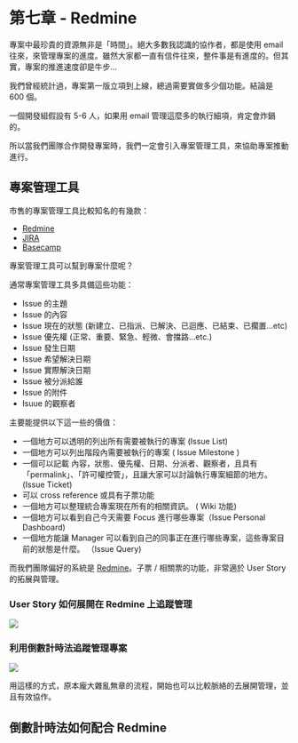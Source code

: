 # 第七章 - Redmine

專案中最珍貴的資源無非是「時間」。絕大多數我認識的協作者，都是使用 email 往來，來管理專案的進度。雖然大家都一直有信件往來，整件事是有進度的。但其實，專案的推進速度卻是牛步...

我們曾經統計過，專案第一版立項到上線，總過需要實做多少個功能。結論是 600 個。

一個開發組假設有 5-6 人，如果用 email 管理這麼多的執行細項，肯定會炸鍋的。

所以當我們團隊合作開發專案時，我們一定會引入專案管理工具，來協助專案推動進行。

## 專案管理工具

市售的專案管理工具比較知名的有幾款：

* [Redmine](http://www.redmine.org/)
* [JIRA](http://www.atlassian.com/software/jira/overview)
* [Basecamp](http://basecamp.com)

專案管理工具可以幫到專案什麼呢？

通常專案管理工具多具備這些功能：

* Issue 的主題
* Issue 的內容
* Issue 現在的狀態 (新建立、已指派、已解決、已迴應、已結束、已擱置...etc)
* Issue 優先權 (正常、重要、緊急、輕微、會擋路...etc.)
* Issue 發生日期
* Issue 希望解決日期
* Issue 實際解決日期
* Issue 被分派給誰
* Issue 的附件
* Isuue 的觀察者


主要能提供以下這一些的價值：

* 一個地方可以透明的列出所有需要被執行的專案 (Issue List)
* 一個地方可以列出階段內需要被執行的專案 ( Issue Milestone )
* 一個可以記載 內容，狀態、優先權、日期、分派者、觀察者，且具有「permalink」、「許可權控管」，且讓大家可以討論執行專案細節的地方。 (Issue Ticket)
* 可以 cross reference 或具有子票功能
* 一個地方可以整理統合專案現在所有的相關資訊。 ( Wiki 功能)
* 一個地方可以看到自己今天需要 Focus 進行哪些專案（Issue Personal Dashboard)
* 一個地方能讓 Manager 可以看到自己的同事正在進行哪些專案，這些專案目前的狀態是什麼。 （Issue Query)

而我們團隊偏好的系統是 [Redmine](http://www.redmine.org/)。子票 / 相關票的功能，非常適於 User Story 的拓展與管理。


### User Story 如何展開在 Redmine 上追蹤管理

![](https://c2.staticflickr.com/8/7026/6469521821_1180cd425a_o.png)

### 利用倒數計時法追蹤管理專案

![](https://c2.staticflickr.com/8/7160/6469526205_af3e0f4048_o.png)

用這樣的方式，原本龐大雜亂無章的流程，開始也可以比較脈絡的去展開管理，並且有效協作。

## 倒數計時法如何配合 Redmine
